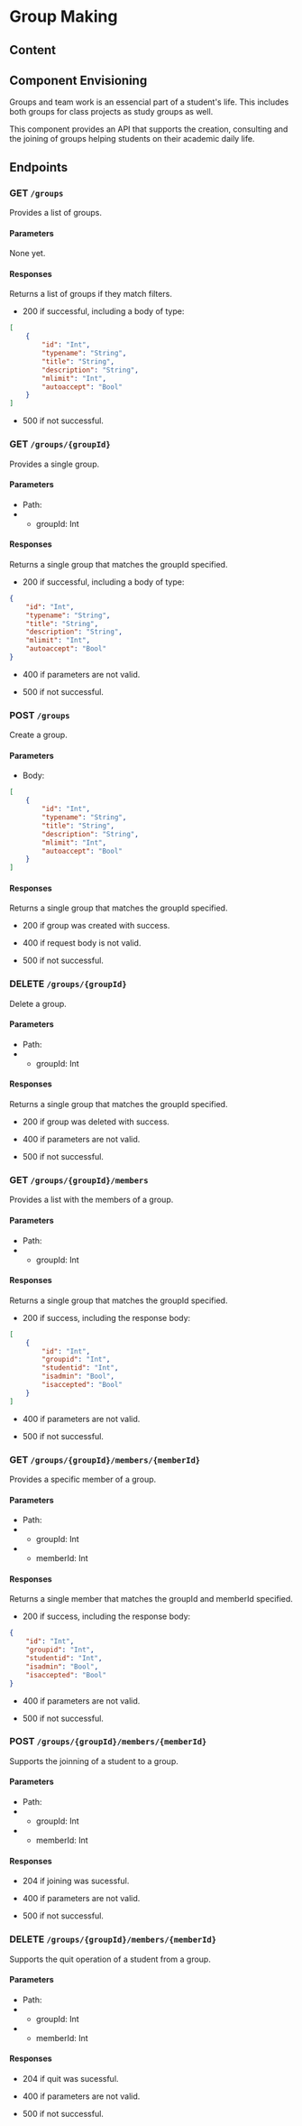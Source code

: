 # Group Making

## Content

## Component Envisioning

Groups and team work is an essencial part of a student's life. This includes both groups for class projects as study groups as well. 

This component provides an API that supports the creation, consulting and the joining of groups helping students on their academic daily life. 


## Endpoints

### GET `/groups`

Provides a list of groups. 

#### Parameters
None yet.

#### Responses

Returns a list of groups if they match filters. 

- 200 if successful, including a body of type: 

```json
[
    {
        "id": "Int",
        "typename": "String",
        "title": "String",
        "description": "String",
        "mlimit": "Int",
        "autoaccept": "Bool"
    }
]
```

- 500 if not successful.

### GET `/groups/{groupId}`

Provides a single group.

#### Parameters

- Path: 
- - groupId: Int 

#### Responses

Returns a single group that matches the groupId specified. 

- 200 if successful, including a body of type: 

```json
{
    "id": "Int",
    "typename": "String",
    "title": "String",
    "description": "String",
    "mlimit": "Int",
    "autoaccept": "Bool"
}
```

- 400 if parameters are not valid.

- 500 if not successful. 

### POST `/groups`

Create a group.

#### Parameters

- Body: 
```json
[
    {
        "id": "Int",
        "typename": "String",
        "title": "String",
        "description": "String",
        "mlimit": "Int",
        "autoaccept": "Bool"
    }
]
```

#### Responses

Returns a single group that matches the groupId specified. 

- 200 if group was created with success.

- 400 if request body is not valid. 

- 500 if not successful. 


### DELETE `/groups/{groupId}`

Delete a group.

#### Parameters

- Path: 
- - groupId: Int 

#### Responses

Returns a single group that matches the groupId specified. 

- 200 if group was deleted with success.

- 400 if parameters are not valid. 

- 500 if not successful. 


### GET `/groups/{groupId}/members`

Provides a list with the members of a group.

#### Parameters

- Path: 
- - groupId: Int 

#### Responses

Returns a single group that matches the groupId specified. 

- 200 if success, including the response body: 

```json
[
    {
        "id": "Int",
        "groupid": "Int",
        "studentid": "Int",
        "isadmin": "Bool",
        "isaccepted": "Bool"
    }
]
```

- 400 if parameters are not valid. 

- 500 if not successful. 


### GET `/groups/{groupId}/members/{memberId}`

Provides a specific member of a group.

#### Parameters

- Path: 
- - groupId: Int 
- - memberId: Int

#### Responses

Returns a single member that matches the groupId and memberId specified. 

- 200 if success, including the response body: 

```json
{
    "id": "Int",
    "groupid": "Int",
    "studentid": "Int",
    "isadmin": "Bool",
    "isaccepted": "Bool"
}
```

- 400 if parameters are not valid. 

- 500 if not successful. 


### POST `/groups/{groupId}/members/{memberId}`

Supports the joinning of a student to a group.

#### Parameters

- Path: 
- - groupId: Int 
- - memberId: Int

#### Responses

- 204 if joining was sucessful. 

- 400 if parameters are not valid. 

- 500 if not successful. 


### DELETE `/groups/{groupId}/members/{memberId}`

Supports the quit operation of a student from a group.

#### Parameters

- Path: 
- - groupId: Int 
- - memberId: Int

#### Responses

- 204 if quit was sucessful. 

- 400 if parameters are not valid. 

- 500 if not successful. 